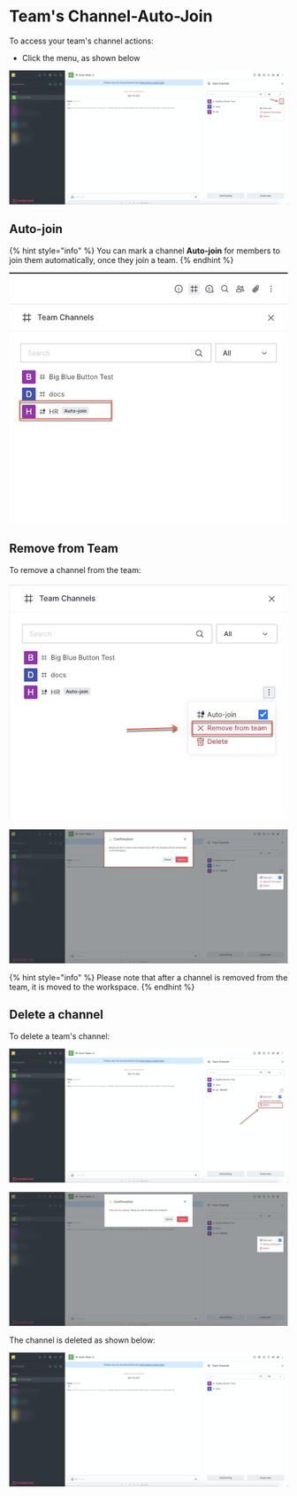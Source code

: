 # Team's Channel-Auto-Join

To access your team's channel actions:

* Click the menu, as shown below

![](../../../../../.gitbook/assets/image%20%28371%29.png)

## Auto-join

{% hint style="info" %}
You can mark a channel **Auto-join** for members to join them automatically, once they join a team.
{% endhint %}

![](../../../../../.gitbook/assets/image%20%28352%29.png)

## Remove from Team

To remove a channel from the team:

![](../../../../../.gitbook/assets/image%20%28359%29.png)

![](../../../../../.gitbook/assets/image%20%28367%29.png)

{% hint style="info" %}
Please note that after a channel is removed from the team, it is moved to the workspace.
{% endhint %}

## Delete a channel

To delete a team's channel:

![](../../../../../.gitbook/assets/image%20%28343%29.png)

![](../../../../../.gitbook/assets/image%20%28346%29.png)

The channel is deleted as shown below:

![](../../../../../.gitbook/assets/image%20%28372%29.png)


